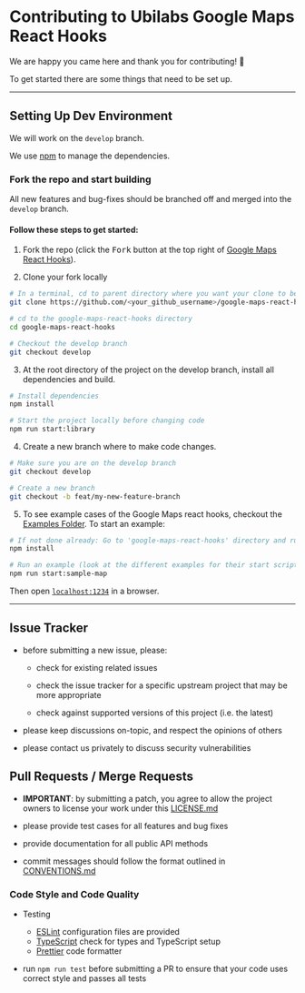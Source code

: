 # Contributing to Ubilabs Google Maps React Hooks

We are happy you came here and thank you for contributing! 🎉 

To get started there are some things that need to be set up.

----

## Setting Up Dev Environment

We will work on the `develop` branch. 


We use [npm](https://www.npmjs.com/) to manage the dependencies.

### Fork the repo and start building

All new features and bug-fixes should be branched off and merged into the `develop` branch.

#### Follow these steps to get started:

1. Fork the repo (click the <kbd>Fork</kbd> button at the top right of [Google Maps React Hooks](https://github.com/ubilabs/google-maps-react-hooks)).

2. Clone your fork locally

```bash
# In a terminal, cd to parent directory where you want your clone to be, then
git clone https://github.com/<your_github_username>/google-maps-react-hooks.git

# cd to the google-maps-react-hooks directory
cd google-maps-react-hooks

# Checkout the develop branch
git checkout develop
```

3. At the root directory of the project on the develop branch, install all dependencies and build.
```bash
# Install dependencies 
npm install

# Start the project locally before changing code
npm run start:library
```

4. Create a new branch where to make code changes.

```bash
# Make sure you are on the develop branch
git checkout develop

# Create a new branch
git checkout -b feat/my-new-feature-branch
```

5. To see example cases of the Google Maps react hooks, checkout the [Examples Folder](./examples). To start an example:
```bash
# If not done already: Go to 'google-maps-react-hooks' directory and run:
npm install

# Run an example (look at the different examples for their start scripts):
npm run start:sample-map
```

Then open [`localhost:1234`](http://localhost:1234) in a browser.

----

## Issue Tracker

- before submitting a new issue, please:

    - check for existing related issues

    - check the issue tracker for a specific upstream project that may be more appropriate

    - check against supported versions of this project (i.e. the latest)

- please keep discussions on-topic, and respect the opinions of others

- please contact us privately to discuss security vulnerabilities


## Pull Requests / Merge Requests

- **IMPORTANT**: by submitting a patch, you agree to allow the project owners to license your work under this [LICENSE.md](LICENSE.md)

- please provide test cases for all features and bug fixes

- provide documentation for all public API methods

- commit messages should follow the format outlined in [CONVENTIONS.md](CONVENTIONS.md)

### Code Style and Code Quality

- Testing

   - [ESLint](https://eslint.org/) configuration files are provided
   - [TypeScript](https://www.typescriptlang.org/) check for types and TypeScript setup
   - [Prettier](https://prettier.io/) code formatter

- run `npm run test` before submitting a PR to ensure that your code uses correct style and passes all tests
